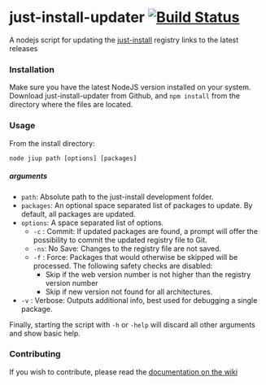 # just-install-updater [![Build Status](https://travis-ci.org/guiweber/just-install-updater.svg?branch=master)](https://travis-ci.org/guiweber/just-install-updater)

A nodejs script for updating the [just-install](https://github.com/lvillani/just-install)
registry links to the latest releases

### Installation

Make sure you have the latest NodeJS version installed on your system. Download just-install-updater from Github, and `npm install` from the directory where the files are located.

### Usage

From the install directory:

```
node jiup path [options] [packages]
```


##### arguments

* `path`: Absolute path to the just-install development folder.
* `packages`: An optional space separated list of packages to update. By default, all packages are updated.
* `options`: A space separated list of options.
  * `-c` : Commit: If updated packages are found, a prompt will offer the possibility to commit the updated registry file to Git.
  * `-ns`: No Save: Changes to the registry file are not saved.
  * `-f` : Force: Packages that would otherwise be skipped will be processed. The following safety checks are disabled:
    * Skip if the web version number is not higher than the registry version number
    * Skip if new version not found for all architectures.
* `-v` : Verbose: Outputs additional info, best used for debugging a single package.

Finally, starting the script with `-h` or `-help` will discard all other arguments and show basic help.

### Contributing
If you wish to contribute, please read the [documentation on the wiki](https://github.com/guiweber/just-install-updater/wiki)
